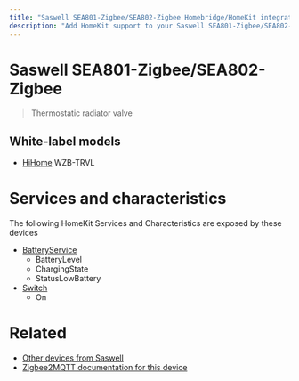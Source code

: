 ```yaml
---
title: "Saswell SEA801-Zigbee/SEA802-Zigbee Homebridge/HomeKit integration"
description: "Add HomeKit support to your Saswell SEA801-Zigbee/SEA802-Zigbee, using Homebridge, Zigbee2MQTT and homebridge-z2m."
---
```

<!---
This file has been GENERATED using src/docgen/docgen.ts
DO NOT EDIT THIS FILE MANUALLY!
-->
# Saswell SEA801-Zigbee/SEA802-Zigbee
> Thermostatic radiator valve


## White-label models
* [HiHome](../index.md#hihome) WZB-TRVL

# Services and characteristics
The following HomeKit Services and Characteristics are exposed by
these devices

* [BatteryService](../../battery.md)
  * BatteryLevel
  * ChargingState
  * StatusLowBattery
* [Switch](../../switch.md)
  * On


# Related
* [Other devices from Saswell](../index.md#saswell)
* [Zigbee2MQTT documentation for this device](https://www.zigbee2mqtt.io/devices/SEA801-Zigbee_SEA802-Zigbee.html)